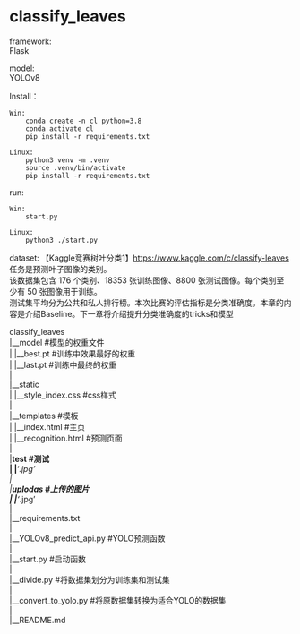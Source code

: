 # classify_leaves

framework:  
    Flask
  
model:  
    YOLOv8  
  
Install：
    
    Win:
        conda create -n cl python=3.8
        conda activate cl
        pip install -r requirements.txt

    Linux:
        python3 venv -m .venv
        source .venv/bin/activate
        pip install -r requirements.txt

run:
    
    Win:
        start.py
    
    Linux:
        python3 ./start.py

dataset:
【Kaggle竞赛树叶分类1】https://www.kaggle.com/c/classify-leaves  
任务是预测叶子图像的类别。  
该数据集包含 176 个类别、18353 张训练图像、8800 张测试图像。每个类别至少有 50 张图像用于训练。  
测试集平均分为公共和私人排行榜。本次比赛的评估指标是分类准确度。本章的内容是介绍Baseline。下一章将介绍提升分类准确度的tricks和模型

  

classify_leaves  
    |__model    #模型的权重文件  
    |    |__best.pt #训练中效果最好的权重  
    |    |__last.pt #训练中最终的权重  
    |  
    |__static  
    |     |__style_index.css    #css样式  
    |  
    |__templates    #模板  
    |       |__index.html   #主页  
    |       |__recognition.html #预测页面  
    |  
    |__test #测试  
    |    |__‘*.jpg’     
    |  
    |__uplodas  #上传的图片  
    |      |__‘*.jpg’  
    |  
    |__requirements.txt  
    |  
    |__YOLOv8_predict_api.py    #YOLO预测函数  
    |  
    |__start.py #启动函数  
    |  
    |__divide.py  #将数据集划分为训练集和测试集  
    |  
    |__convert_to_yolo.py  #将原数据集转换为适合YOLO的数据集  
    |  
    |__README.md  
    
